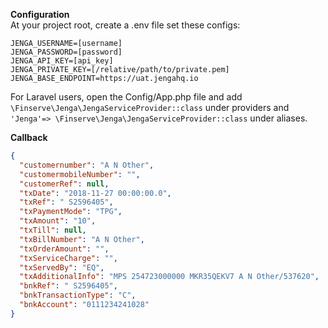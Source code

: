 **Configuration**<br>
At your project root, create a .env file set these configs:

`JENGA_USERNAME=[username]` <br>
`JENGA_PASSWORD=[password]` <br>
`JENGA_API_KEY=[api_key]` <br>
`JENGA_PRIVATE_KEY=[/relative/path/to/private.pem]` <br>
`JENGA_BASE_ENDPOINT=https://uat.jengahq.io`<br>

For Laravel users, open the Config/App.php file and add `\Finserve\Jenga\JengaServiceProvider::class` under providers
and ` 'Jenga'=> \Finserve\Jenga\JengaServiceProvider::class` under aliases.

**Callback**<br>

```json
{
  "customernumber": "A N Other",
  "customermobileNumber": "",
  "customerRef": null,
  "txDate": "2018-11-27 00:00:00.0",
  "txRef": " S2596405",
  "txPaymentMode": "TPG",
  "txAmount": "10",
  "txTill": null,
  "txBillNumber": "A N Other",
  "txOrderAmount": "",
  "txServiceCharge": "",
  "txServedBy": "EQ",
  "txAdditionalInfo": "MPS 254723000000 MKR35QEKV7 A N Other/537620",
  "bnkRef": " S2596405",
  "bnkTransactionType": "C",
  "bnkAccount": "0111234241028"
}
```